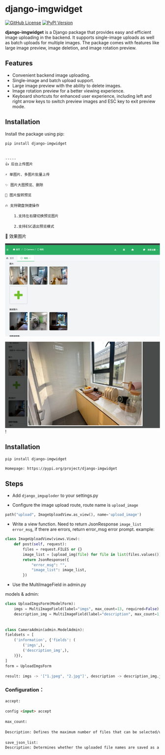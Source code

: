 # django-imgwidget

[![GitHub License](https://img.shields.io/github/license/RelaxedDong/django_imguploder)](https://opensource.org/licenses/MIT)
[![PyPI Version](https://img.shields.io/pypi/v/django-imgwidget)](https://pypi.org/project/django-imgwidget)

**django-imgwidget** is a Django package that provides easy and efficient image uploading in the backend. It supports single-image uploads as well as batch uploads for multiple images. The package comes with features like large image preview, image deletion, and image rotation preview.

## Features

- Convenient backend image uploading.
- Single-image and batch upload support.
- Large image preview with the ability to delete images.
- Image rotation preview for a better viewing experience.
- Keyboard shortcuts for enhanced user experience, including left and right arrow keys to switch preview images and ESC key to exit preview mode.

## Installation

Install the package using pip:

```bash
pip install django-imgwidget


-----
👍 后台上传图片

⚡️ 单图片、多图片批量上传

✨ 图片大图预览、删除

🐰 图片旋转预览

🔥 支持键盘快捷操作

    1.支持左右键切换预览图片
    
    2.支持ESC退出预览模式
```

🌈 效果图片

![img_3.png](img_3.png)

![img_1.png](img_1.png)!

Installation
-----
`pip install django-imgwidget`

`Homepage: https://pypi.org/project/django-imgwidget`

Steps
-----
- Add `django_imguploder` to your settings.py

- Configure the image upload route, route name is `upload_image`

```python
path("upload", ImageUploadView.as_view(), name='upload_image')
```

- Write a view function.
Need to return JsonResponse `image_list error_msg`, if there are errors, return error_msg error prompt. example:
```python 
class ImageUploadView(views.View):
    def post(self, request):
        files = request.FILES or {}
        image_list = [upload_img(file) for file in list(files.values())]
        return JsonResponse({
            "error_msg": "",
            "image_list": image_list,
        })
```

- Use the MultiImageField in admin.py

models & admin:
```python
class UploadImgsForm(ModelForm):
    imgs = MultiImageField(label="imgs", max_count=13, required=False)
    description_img = MultiImageField(label="description", max_count=1, required=False, save_json_list=False)


class CameraAdmin(admin.ModelAdmin):
fieldsets = [
    ('information', {'fields': (
        ('imgs',),
        ('description_img',),
    )}),
]
form = UploadImgsForm

result: imgs -> '["1.jpeg", "2.jpg"]', description -> description_img.jpeg
```


### Configuration：
```html
accept:

config <input> accept

max_count:

Description: Defines the maximum number of files that can be selected/uploaded using the file input.

save_json_list:
Description: Determines whether the uploaded file names are saved as a JSON-formatted list or string.
```